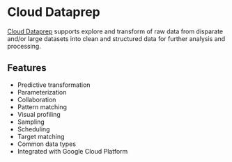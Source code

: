 # Cloud Dataprep

[Cloud Dataprep](https://cloud.google.com/dataprep) supports explore and transform of raw data from disparate and/or large datasets into clean and structured data for further analysis and processing.

## Features

* Predictive transformation
* Parameterization
* Collaboration
* Pattern matching
* Visual profiling
* Sampling
* Scheduling
* Target matching
* Common data types
* Integrated with Google Cloud Platform
